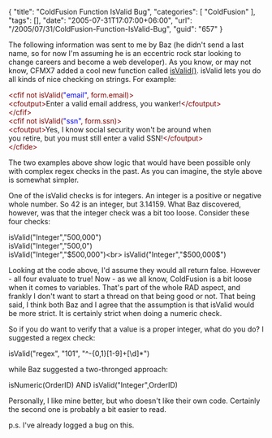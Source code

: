 {
	"title": "ColdFusion Function IsValid Bug",
	"categories": [
		"ColdFusion"
	],
	"tags": [],
	"date": "2005-07-31T17:07:00+06:00",
	"url": "/2005/07/31/ColdFusion-Function-IsValid-Bug",
	"guid": "657"
}

The following information was sent to me by Baz (he didn't send a last name, so for now I'm assuming he is an eccentric rock star looking to change careers and become a web developer). As you know, or may not know, CFMX7 added a cool new function called <a href="http://livedocs.macromedia.com/coldfusion/7/htmldocs/00000534.htm">isValid()</a>. isValid lets you do all kinds of nice checking on strings. For example:

<div class="code"><FONT COLOR=MAROON>&lt;cfif not isValid(<FONT COLOR=BLUE>"email"</FONT>, form.email)&gt;</FONT><br>
  <FONT COLOR=MAROON>&lt;cfoutput&gt;</FONT>Enter a valid email address, you wanker!<FONT COLOR=MAROON>&lt;/cfoutput&gt;</FONT><br>
<FONT COLOR=MAROON>&lt;/cfif&gt;</FONT><br>
<FONT COLOR=MAROON>&lt;cfif not isValid(<FONT COLOR=BLUE>"ssn"</FONT>, form.ssn)&gt;</FONT><br>
  <FONT COLOR=MAROON>&lt;cfoutput&gt;</FONT>Yes, I know social security won't be around when<br>
you retire, but you must still enter a valid SSN!<FONT COLOR=MAROON>&lt;/cfoutput&gt;</FONT><br>
<FONT COLOR=MAROON>&lt;/cfide&gt;</FONT></div>

The two examples above show logic that would have been possible only with complex regex checks in the past. As you can imagine, the style above is somewhat simpler.

One of the isValid checks is for integers. An integer is a positive or negative whole number. So 42 is an integer, but 3.14159. What Baz discovered, however, was that the integer check was a bit too loose. Consider these four checks:

isValid("Integer","500,000")<br>
isValid("Integer","500,0")<br>
isValid("Integer","$500,000")<br>
isValid("Integer","$500,000$")<br>

Looking at the code above, I'd assume they would all return false. However - all four evaluate to true! Now - as we all know, ColdFusion is a bit loose when it comes to variables. That's part of the whole RAD aspect, and frankly I don't want to start a thread on that being good or not. That being said, I think both Baz and I agree that the assumption is that isValid would be more strict. It is certainly strict when doing a numeric check. 

So if you do want to verify that a value is a proper integer, what do you do? I suggested a regex check:

isValid("regex", "101", "^-{0,1}[1-9]+[\d]*")

while Baz suggested a two-thronged approach:

isNumeric(OrderID) AND isValid("Integer",OrderID)

Personally, I like mine better, but who doesn't like their own code. Certainly the second one is probably a bit easier to read. 

p.s. I've already logged a bug on this.